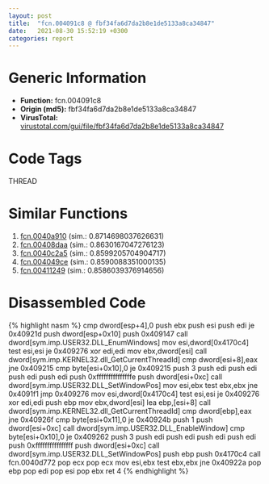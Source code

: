 ```yaml
---
layout: post
title:  "fcn.004091c8 @ fbf34fa6d7da2b8e1de5133a8ca34847"
date:   2021-08-30 15:52:19 +0300
categories: report
---
```


# Generic Information
- **Function:** fcn.004091c8
- **Origin (md5):** fbf34fa6d7da2b8e1de5133a8ca34847
- **VirusTotal:** [virustotal.com/gui/file/fbf34fa6d7da2b8e1de5133a8ca34847][virustotal_ref]

# Code Tags
<span class="tag" id="THREAD">THREAD</span>


# Similar Functions

1. [fcn.0040a910][similar_1_ref] (sim.: 0.8714698037626631)
2. [fcn.00408daa][similar_2_ref] (sim.: 0.8630167047276123)
3. [fcn.0040c2a5][similar_3_ref] (sim.: 0.8599205704904717)
4. [fcn.004049ce][similar_4_ref] (sim.: 0.8590088351000135)
5. [fcn.00411249][similar_5_ref] (sim.: 0.8586039376914656)


# Disassembled Code

{% highlight nasm %}
cmp dword[esp+4],0
push ebx
push esi
push edi
je 0x40921d
push dword[esp+0x10]
push 0x409147
call dword[sym.imp.USER32.DLL_EnumWindows]
mov esi,dword[0x4170c4]
test esi,esi
je 0x409276
xor edi,edi
mov ebx,dword[esi]
call dword[sym.imp.KERNEL32.dll_GetCurrentThreadId]
cmp dword[esi+8],eax
jne 0x409215
cmp byte[esi+0x10],0
je 0x409215
push 3
push edi
push edi
push edi
push edi
push 0xfffffffffffffffe
push dword[esi+0xc]
call dword[sym.imp.USER32.DLL_SetWindowPos]
mov esi,ebx
test ebx,ebx
jne 0x4091f1
jmp 0x409276
mov esi,dword[0x4170c4]
test esi,esi
je 0x409276
xor edi,edi
push ebp
mov ebx,dword[esi]
lea ebp,[esi+8]
call dword[sym.imp.KERNEL32.dll_GetCurrentThreadId]
cmp dword[ebp],eax
jne 0x40926f
cmp byte[esi+0x11],0
je 0x40924b
push 1
push dword[esi+0xc]
call dword[sym.imp.USER32.DLL_EnableWindow]
cmp byte[esi+0x10],0
je 0x409262
push 3
push edi
push edi
push edi
push edi
push 0xffffffffffffffff
push dword[esi+0xc]
call dword[sym.imp.USER32.DLL_SetWindowPos]
push ebp
push 0x4170c4
call fcn.0040d772
pop ecx
pop ecx
mov esi,ebx
test ebx,ebx
jne 0x40922a
pop ebp
pop edi
pop esi
pop ebx
ret 4
{% endhighlight %}


[similar_1_ref]: /report/fcn.0040a910@fbf34fa6d7da2b8e1de5133a8ca34847
[similar_2_ref]: /report/fcn.00408daa@5f763449465a14d1cdb5ea67e2f984d0
[similar_3_ref]: /report/fcn.0040c2a5@d4e56c7d970c209a3a2b3c4b4cc5e586
[similar_4_ref]: /report/fcn.004049ce@73677cb40830e94fbfb5483ff33e40b9
[similar_5_ref]: /report/fcn.00411249@7b00dd8f2abf54a73bfb09681334ff78
[virustotal_ref]: https://www.virustotal.com/gui/file/fbf34fa6d7da2b8e1de5133a8ca34847